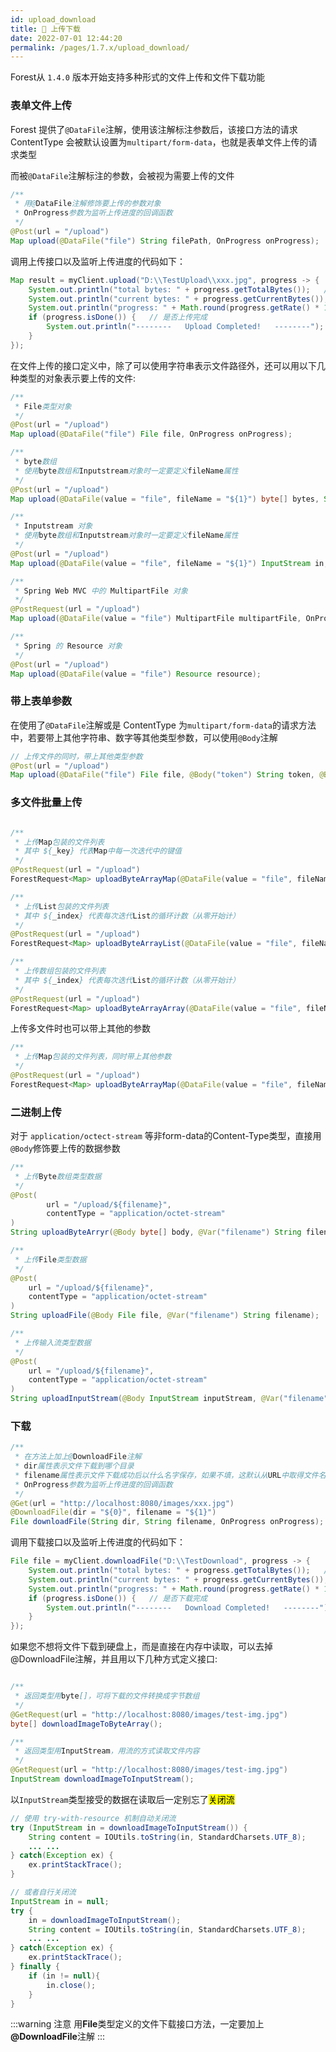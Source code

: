 ```yaml
---
id: upload_download
title: 🍉 上传下载
date: 2022-07-01 12:44:20
permalink: /pages/1.7.x/upload_download/
---
```



Forest从 `1.4.0` 版本开始支持多种形式的文件上传和文件下载功能

### 表单文件上传

Forest 提供了`@DataFile`注解，使用该注解标注参数后，该接口方法的请求 ContentType 会被默认设置为`multipart/form-data`，也就是表单文件上传的请求类型

而被`@DataFile`注解标注的参数，会被视为需要上传的文件

```java
/**
 * 用@DataFile注解修饰要上传的参数对象
 * OnProgress参数为监听上传进度的回调函数
 */
@Post(url = "/upload")
Map upload(@DataFile("file") String filePath, OnProgress onProgress);
```

调用上传接口以及监听上传进度的代码如下：

```java
Map result = myClient.upload("D:\\TestUpload\\xxx.jpg", progress -> {
    System.out.println("total bytes: " + progress.getTotalBytes());   // 文件大小
    System.out.println("current bytes: " + progress.getCurrentBytes());   // 已上传字节数
    System.out.println("progress: " + Math.round(progress.getRate() * 100) + "%");  // 已上传百分比
    if (progress.isDone()) {   // 是否上传完成
        System.out.println("--------   Upload Completed!   --------");
    }
});
```

在文件上传的接口定义中，除了可以使用字符串表示文件路径外，还可以用以下几种类型的对象表示要上传的文件:

```java
/**
 * File类型对象
 */
@Post(url = "/upload")
Map upload(@DataFile("file") File file, OnProgress onProgress);

/**
 * byte数组
 * 使用byte数组和Inputstream对象时一定要定义fileName属性
 */
@Post(url = "/upload")
Map upload(@DataFile(value = "file", fileName = "${1}") byte[] bytes, String filename);

/**
 * Inputstream 对象
 * 使用byte数组和Inputstream对象时一定要定义fileName属性
 */
@Post(url = "/upload")
Map upload(@DataFile(value = "file", fileName = "${1}") InputStream in, String filename);

/**
 * Spring Web MVC 中的 MultipartFile 对象
 */
@PostRequest(url = "/upload")
Map upload(@DataFile(value = "file") MultipartFile multipartFile, OnProgress onProgress);

/**
 * Spring 的 Resource 对象
 */
@Post(url = "/upload")
Map upload(@DataFile(value = "file") Resource resource);
```

### 带上表单参数

在使用了`@DataFile`注解或是 ContentType 为`multipart/form-data`的请求方法中，若要带上其他字符串、数字等其他类型参数，可以使用`@Body`注解

```java
// 上传文件的同时，带上其他类型参数
@Post(url = "/upload")
Map upload(@DataFile("file") File file, @Body("token") String token, @Body("num") Integer num);
```


### 多文件批量上传

```java

/**
 * 上传Map包装的文件列表
 * 其中 ${_key} 代表Map中每一次迭代中的键值
 */
@PostRequest(url = "/upload")
ForestRequest<Map> uploadByteArrayMap(@DataFile(value = "file", fileName = "${_key}") Map<String, byte[]> byteArrayMap);

/**
 * 上传List包装的文件列表
 * 其中 ${_index} 代表每次迭代List的循环计数（从零开始计）
 */
@PostRequest(url = "/upload")
ForestRequest<Map> uploadByteArrayList(@DataFile(value = "file", fileName = "test-img-${_index}.jpg") List<byte[]> byteArrayList);

/**
 * 上传数组包装的文件列表
 * 其中 ${_index} 代表每次迭代List的循环计数（从零开始计）
 */
@PostRequest(url = "/upload")
ForestRequest<Map> uploadByteArrayArray(@DataFile(value = "file", fileName = "test-img-${_index}.jpg") byte[][] byteArrayArray);
```

上传多文件时也可以带上其他的参数


```java
/**
 * 上传Map包装的文件列表，同时带上其他参数
 */
@PostRequest(url = "/upload")
ForestRequest<Map> uploadByteArrayMap(@DataFile(value = "file", fileName = "${_key}") Map<String, byte[]> byteArrayMap, @Body("token") String token);
```


### 二进制上传

对于 `application/octect-stream` 等非form-data的Content-Type类型，直接用`@Body`修饰要上传的数据参数

```java
/**
 * 上传Byte数组类型数据
 */
@Post(
        url = "/upload/${filename}",
        contentType = "application/octet-stream"
)
String uploadByteArryr(@Body byte[] body, @Var("filename") String filename);

/**
 * 上传File类型数据
 */
@Post(
    url = "/upload/${filename}",
    contentType = "application/octet-stream"
)
String uploadFile(@Body File file, @Var("filename") String filename);

/**
 * 上传输入流类型数据
 */
@Post(
    url = "/upload/${filename}",
    contentType = "application/octet-stream"
)
String uploadInputStream(@Body InputStream inputStream, @Var("filename") String filename);

```


### 下载

```java
/**
 * 在方法上加上@DownloadFile注解
 * dir属性表示文件下载到哪个目录
 * filename属性表示文件下载成功后以什么名字保存，如果不填，这默认从URL中取得文件名
 * OnProgress参数为监听上传进度的回调函数
 */
@Get(url = "http://localhost:8080/images/xxx.jpg")
@DownloadFile(dir = "${0}", filename = "${1}")
File downloadFile(String dir, String filename, OnProgress onProgress);
```


调用下载接口以及监听上传进度的代码如下：

```java
File file = myClient.downloadFile("D:\\TestDownload", progress -> {
    System.out.println("total bytes: " + progress.getTotalBytes());   // 文件大小
    System.out.println("current bytes: " + progress.getCurrentBytes());   // 已下载字节数
    System.out.println("progress: " + Math.round(progress.getRate() * 100) + "%");  // 已下载百分比
    if (progress.isDone()) {   // 是否下载完成
        System.out.println("--------   Download Completed!   --------");
    }
});
```

如果您不想将文件下载到硬盘上，而是直接在内存中读取，可以去掉@DownloadFile注解，并且用以下几种方式定义接口:

```java

/**
 * 返回类型用byte[]，可将下载的文件转换成字节数组
 */
@GetRequest(url = "http://localhost:8080/images/test-img.jpg")
byte[] downloadImageToByteArray();

/**
 * 返回类型用InputStream，用流的方式读取文件内容
 */
@GetRequest(url = "http://localhost:8080/images/test-img.jpg")
InputStream downloadImageToInputStream();
```

以`InputStream`类型接受的数据在读取后一定别忘了<mark>关闭流</mark>

```java
// 使用 try-with-resource 机制自动关闭流
try (InputStream in = downloadImageToInputStream()) {
    String content = IOUtils.toString(in, StandardCharsets.UTF_8);
    ... ...
} catch(Exception ex) {
    ex.printStackTrace();
}

// 或者自行关闭流        
InputStream in = null;
try {
    in = downloadImageToInputStream();
    String content = IOUtils.toString(in, StandardCharsets.UTF_8);
    ... ...
} catch(Exception ex) {
    ex.printStackTrace();
} finally {
    if (in != null){
        in.close();
    }
}

```

:::warning 注意
用<b>File</b>类型定义的文件下载接口方法，一定要加上<b>@DownloadFile</b>注解
:::
